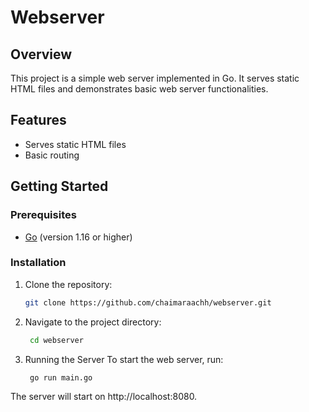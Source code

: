 # Webserver

## Overview

This project is a simple web server implemented in Go. It serves static HTML files and demonstrates basic web server functionalities.

## Features

- Serves static HTML files
- Basic routing

## Getting Started

### Prerequisites

- [Go](https://golang.org/doc/install) (version 1.16 or higher)

### Installation

1. Clone the repository:
   ```bash
   git clone https://github.com/chaimaraachh/webserver.git

2. Navigate to the project directory:
   ```bash
    cd webserver


3. Running the Server
To start the web server, run:
   ```bash
    go run main.go


The server will start on http://localhost:8080.
